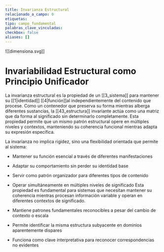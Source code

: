 ```yaml
---
title: Invarianza Estructural
relacionado_a_campo: 0
etiquetas: 
tipo: campo_fundamental
palabras_clave_vinculadas: 
checkbox: false
aliases: []
---
```

![[dimensiona.svg]]

# Invariabilidad Estructural como Principio Unificador

La invarianza estructural es la propiedad de un [[3_sistema]] para mantener su [[1|identidad]] [[4|función]]al independientemente del contenido que procese. Como un contenedor que preserva su forma mientras alberga diferentes sustancias, la [[43_estructura]] invariante actúa como una matriz que da forma al significado sin determinarlo completamente. Esta propiedad permite que un mismo patrón estructural opere en múltiples niveles y contextos, manteniendo su coherencia funcional mientras adapta su expresión específica. 

La invarianza no implica rigidez, sino una flexibilidad orientada que permite al sistema: 

- Mantener su función esencial a través de diferentes manifestaciones
- Adaptar su comportamiento sin perder su identidad base 
- Servir como patrón organizador para diferentes tipos de contenido
- Operar simultáneamente en múltiples niveles de significado Esta propiedad es fundamental para sistemas que necesitan mantener su coherencia mientras procesan información variable y operan en diferentes contextos de significado.

- Mantiene patrones fundamentales reconocibles a pesar del cambio de contexto o escala
- Permite identificar la misma estructura subyacente en dominios aparentemente dispares
- Funciona como clave interpretativa para reconocer correspondencias no evidentes